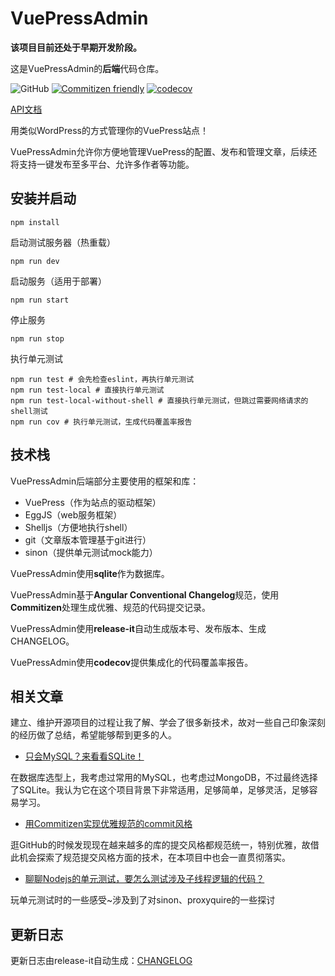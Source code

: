 # VuePressAdmin

**该项目目前还处于早期开发阶段。**

这是VuePressAdmin的**后端**代码仓库。

![GitHub](https://img.shields.io/github/license/shadowfish07/VuePressAdmin-backend)
[![Commitizen friendly](https://img.shields.io/badge/commitizen-friendly-brightgreen.svg)](http://commitizen.github.io/cz-cli/)
[![codecov](https://codecov.io/gh/shadowfish07/VuePressAdmin-backend/branch/main/graph/badge.svg?token=W4S7NR20G7)](https://codecov.io/gh/shadowfish07/VuePressAdmin-backend)

[API文档](https://apidoc.vuepress.shadowfish0.top/)

用类似WordPress的方式管理你的VuePress站点！

VuePressAdmin允许你方便地管理VuePress的配置、发布和管理文章，后续还将支持一键发布至多平台、允许多作者等功能。

## 安装并启动

```shell
npm install
``` 

启动测试服务器（热重载）

```shell
npm run dev
```

启动服务（适用于部署）

```shell
npm run start
```

停止服务

```shell
npm run stop
```

执行单元测试

```shell
npm run test # 会先检查eslint，再执行单元测试
npm run test-local # 直接执行单元测试
npm run test-local-without-shell # 直接执行单元测试，但跳过需要网络请求的shell测试
npm run cov # 执行单元测试，生成代码覆盖率报告
```

## 技术栈

VuePressAdmin后端部分主要使用的框架和库：

- VuePress（作为站点的驱动框架）
- EggJS（web服务框架）
- Shelljs（方便地执行shell）
- git（文章版本管理基于git进行）
- sinon（提供单元测试mock能力）

VuePressAdmin使用**sqlite**作为数据库。

VuePressAdmin基于**Angular Conventional Changelog**规范，使用**Commitizen**处理生成优雅、规范的代码提交记录。

VuePressAdmin使用**release-it**自动生成版本号、发布版本、生成CHANGELOG。

VuePressAdmin使用**codecov**提供集成化的代码覆盖率报告。

## 相关文章

建立、维护开源项目的过程让我了解、学会了很多新技术，故对一些自己印象深刻的经历做了总结，希望能够帮到更多的人。

- [只会MySQL？来看看SQLite！](https://blog.shadowfish0.top/2022-04-20-sqlite-de-te-dian.html)

在数据库选型上，我考虑过常用的MySQL，也考虑过MongoDB，不过最终选择了SQLite。我认为它在这个项目背景下非常适用，足够简单，足够灵活，足够容易学习。

- [用Commitizen实现优雅规范的commit风格](https://blog.shadowfish0.top/2022-04-28--gui-fan-hua-de-dai-ma-ti-jiao.html)

逛GitHub的时候发现现在越来越多的库的提交风格都规范统一，特别优雅，故借此机会探索了规范提交风格方面的技术，在本项目中也会一直贯彻落实。

- [聊聊Nodejs的单元测试，要怎么测试涉及子线程逻辑的代码？](https://blog.shadowfish0.top/2022-05-05-nodejs-dan-yuan-ce-shi.html)

玩单元测试时的一些感受~涉及到了对sinon、proxyquire的一些探讨

## 更新日志

更新日志由release-it自动生成：[CHANGELOG](/CHANGELOG.md)
